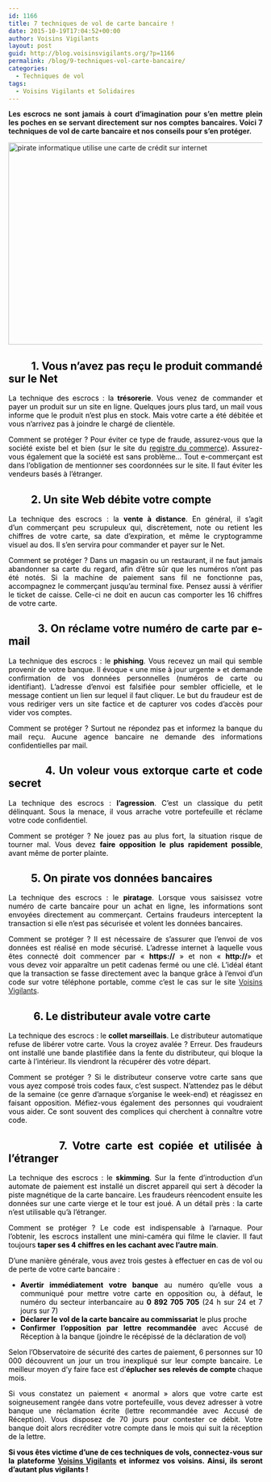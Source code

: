 ```yaml
---
id: 1166
title: 7 techniques de vol de carte bancaire !
date: 2015-10-19T17:04:52+00:00
author: Voisins Vigilants
layout: post
guid: http://blog.voisinsvigilants.org/?p=1166
permalink: /blog/9-techniques-vol-carte-bancaire/
categories:
  - Techniques de vol
tags:
  - Voisins Vigilants et Solidaires
---
```

<p style="text-align: justify;">
  <strong>Les escrocs ne sont jamais à court d&rsquo;imagination pour s&rsquo;en mettre plein les poches en se servant directement sur nos comptes bancaires. Voici 7 techniques de vol de carte bancaire et nos conseils pour s&rsquo;en protéger.</strong>
</p>

[<img class="aligncenter size-full wp-image-1173" src="http://blog.voisinsvigilants.org/wp-content/uploads/2015/09/cyber-attaque-arnaque-vol-escroc-©-A.-Dréan-Fotolia.com_.jpg" alt="pirate informatique utilise une carte de crédit sur internet" width="600" height="400" />](http://blog.voisinsvigilants.org/wp-content/uploads/2015/09/cyber-attaque-arnaque-vol-escroc-©-A.-Dréan-Fotolia.com_.jpg)

<h2 style="text-align: justify;">
  <span style="color: #000000;">         1. Vous n&rsquo;avez pas reçu le produit commandé sur le Net</span>
</h2>

<p style="text-align: justify;">
  <span style="color: #000000;">La technique des escrocs : la <strong>trésorerie</strong>. Vous venez de commander et payer un produit sur un site en ligne. Quelques jours plus tard, un mail vous informe que le produit n&rsquo;est plus en stock. Mais votre carte a été débitée et vous n&rsquo;arrivez pas à joindre le chargé de clientèle.</span>
</p>

<p style="text-align: justify;">
  <span style="color: #000000;">Comment se protéger ? Pour éviter ce type de fraude, assurez-vous que la société existe bel et bien (sur le site du <a href="http://www.societe.com/"><span style="color: #000000;">registre du commerce</span></a>). Assurez-vous également que la société est sans problème&#8230; Tout e-commerçant est dans l&rsquo;obligation de mentionner ses coordonnées sur le site. Il faut éviter les vendeurs basés à l&rsquo;étranger.</span>
</p>

<h2 style="text-align: justify;">
  <strong><span style="color: #000000;">         2. Un site Web débite votre compte</span></strong>
</h2>

<p style="text-align: justify;">
  <span style="color: #000000;">La technique des escrocs : la <strong>vente à distance</strong>. En général, il s&rsquo;agit d&rsquo;un commerçant peu scrupuleux qui, discrètement, note ou retient les chiffres de votre carte, sa date d&rsquo;expiration, et même le cryptogramme visuel au dos. Il s&rsquo;en servira pour commander et payer sur le Net.</span>
</p>

<p style="text-align: justify;">
  <span style="color: #000000;">Comment se protéger ? Dans un magasin ou un restaurant, il ne faut jamais abandonner sa carte du regard, afin d&rsquo;être sûr que les numéros n&rsquo;ont pas été notés. Si la machine de paiement sans fil ne fonctionne pas, accompagnez le commerçant jusqu&rsquo;au terminal fixe. Pensez aussi à vérifier le ticket de caisse. Celle-ci ne doit en aucun cas comporter les 16 chiffres de votre carte.</span>
</p>

<h2 style="color: #000000; text-align: justify;">
  <strong>          3. On réclame votre numéro de carte par e-mail</strong>
</h2>

<p style="color: #000000; text-align: justify;">
  La technique des escrocs : le <span class="SpellE"><strong>phishing</strong></span>. Vous recevez un mail qui semble provenir de votre banque. Il évoque &laquo;&nbsp;une mise à jour urgente&nbsp;&raquo; et demande confirmation de vos données personnelles (numéros de carte ou identifiant). L&rsquo;adresse d&rsquo;envoi est falsifiée pour sembler officielle, et le message contient un lien sur lequel il faut cliquer. Le but du fraudeur est de vous rediriger vers un site factice et de capturer vos codes d&rsquo;accès pour vider vos comptes.
</p>

<p style="color: #000000; text-align: justify;">
  Comment se protéger ? Surtout ne répondez pas et informez la banque du mail reçu. Aucune agence bancaire ne demande des informations confidentielles par mail.
</p>

<h2 style="text-align: justify;">
  <span style="color: #000000;">          <strong>4. Un voleur vous extorque carte et code secret</strong></span>
</h2>

<p style="text-align: justify;">
  <span style="color: #000000;">La technique des escrocs : <strong>l&rsquo;agression</strong>. C&rsquo;est un classique du petit délinquant. Sous la menace, il vous arrache votre portefeuille et réclame votre code confidentiel.</span>
</p>

<p style="text-align: justify;">
  <span style="color: #000000;">Comment se protéger ? Ne jouez pas au plus fort, la situation risque de tourner mal. Vous devez <strong>faire opposition le plus rapidement possible</strong>, avant même de porter plainte.</span>
</p>

<h2 style="text-align: justify;">
  <strong><span style="color: #000000;">         5. On pirate vos données bancaires</span></strong>
</h2>

<p style="text-align: justify;">
  <span style="color: #000000;">La technique des escrocs : le <strong>piratage</strong>. Lorsque vous saisissez votre numéro de carte bancaire pour un achat en ligne, les informations sont envoyées directement au commerçant. Certains fraudeurs interceptent la transaction si elle n&rsquo;est pas sécurisée et volent les données bancaires.</span>
</p>

<p style="text-align: justify;">
  <span style="color: #000000;">Comment se protéger ? Il est nécessaire de s&rsquo;assurer que l&rsquo;envoi de vos données est réalisé en mode sécurisé. L&rsquo;adresse internet à laquelle vous êtes connecté doit commencer par &laquo;&nbsp;<strong>https://</strong>&nbsp;&raquo; et non &laquo;&nbsp;<strong>http://</strong>» et vous devez voir apparaître un petit cadenas fermé ou une clé. L&rsquo;idéal étant que la transaction se fasse directement avec la banque grâce à l&rsquo;envoi d&rsquo;un code sur votre téléphone portable, comme c&rsquo;est le cas sur le site <a href="http://www.voisinsvigilants.org">Voisins Vigilants</a>.</span>
</p>

<h2 style="text-align: justify;">
  <span style="color: #000000;">      <strong>    6. Le distributeur avale votre carte</strong></span>
</h2>

<p style="text-align: justify;">
  <span style="color: #000000;">La technique des escrocs : le <strong>collet marseillais</strong>. Le distributeur automatique refuse de libérer votre carte. Vous la croyez avalée ? Erreur. Des fraudeurs ont installé une bande plastifiée dans la fente du distributeur, qui bloque la carte à l&rsquo;intérieur. Ils viendront la récupérer dès votre départ.</span>
</p>

<p style="text-align: justify;">
  <span style="color: #000000;">Comment se protéger ? Si le distributeur conserve votre carte sans que vous ayez composé trois codes faux, c&rsquo;est suspect. N&rsquo;attendez pas le début de la semaine (ce genre d&rsquo;arnaque s&rsquo;organise le week-end) et réagissez en faisant opposition. Méfiez-vous également des personnes qui voudraient vous aider. Ce sont souvent des complices qui cherchent à connaître votre code.</span>
</p>

<h2 style="color: #000000; text-align: justify;">
  <strong>          7. Votre carte est copiée et utilisée à l&rsquo;étranger</strong>
</h2>

<p style="color: #000000; text-align: justify;">
  La technique des escrocs : le <span class="SpellE"><strong>skimming</strong></span>. Sur la fente d&rsquo;introduction d&rsquo;un automate de paiement est installé un discret appareil qui sert à décoder la piste magnétique de la carte bancaire. Les fraudeurs <span class="SpellE">réencodent</span> ensuite les données sur une carte vierge et le tour <span class="GramE">est</span> joué. A un détail près : la carte n&rsquo;est utilisable qu&rsquo;à l&rsquo;étranger.
</p>

<p style="color: #000000; text-align: justify;">
  Comment se protéger ? Le code est indispensable à l&rsquo;arnaque. Pour l&rsquo;obtenir, les escrocs installent une mini-caméra qui filme le clavier. Il faut toujours <strong>taper ses 4 chiffres en les cachant avec l&rsquo;autre main</strong>.
</p>

<p style="text-align: justify;">
  <span style="color: #000000;">D&rsquo;une manière générale, vous avez trois gestes à effectuer en cas de vol ou de perte de votre carte bancaire : </span>
</p>

<ul style="text-align: justify;">
  <li>
    <span style="color: #000000;"><strong>Avertir immédiatement votre banque</strong> au numéro qu&rsquo;elle vous a communiqué pour mettre votre carte en opposition ou, à défaut, le numéro du secteur interbancaire au <strong>0 892 705 <span class="SpellE">705</span></strong> (24 h sur 24 et 7 jours sur 7)</span>
  </li>
  <li>
    <span style="color: #000000;"><strong>Déclarer le vol de la carte bancaire au commissariat</strong> le plus proche</span>
  </li>
  <li>
    <span style="color: #000000;"><strong>Confirmer l&rsquo;opposition par lettre recommandée</strong> avec Accusé de Réception à la banque (joindre le récépissé de la déclaration de vol)</span>
  </li>
</ul>

<p style="text-align: justify;">
  <span style="color: #000000;">Selon l&rsquo;Observatoire de sécurité des cartes de paiement, 6 personnes sur 10 000 découvrent un jour un trou inexpliqué sur leur compte bancaire. Le meilleur moyen d&rsquo;y faire face est d&rsquo;<strong>éplucher ses relevés de compte </strong>chaque mois.</span>
</p>

<p style="text-align: justify;">
  <span style="color: #000000;">Si vous constatez un paiement &laquo;&nbsp;anormal&nbsp;&raquo; alors que votre carte est soigneusement rangée dans votre portefeuille, vous devez adresser à votre banque une réclamation écrite (lettre recommandée avec Accusé de Réception). Vous disposez de 70 jours<strong> </strong>pour contester ce débit. Votre banque doit alors <span class="SpellE">recréditer</span> votre compte dans le mois qui suit la réception de la lettre.</span>
</p>

<p style="text-align: justify;">
  <strong><span style="color: #000000;">Si vous êtes victime d&rsquo;une de ces techniques de vols, connectez-vous sur la plateforme</span> <a href="http://www.voisinsvigilants.org">Voisins Vigilants</a> </strong><span style="color: #000000;"><strong>et informez vos voisins. Ainsi, ils seront d&rsquo;autant plus vigilants ! </strong> </span>
</p>
